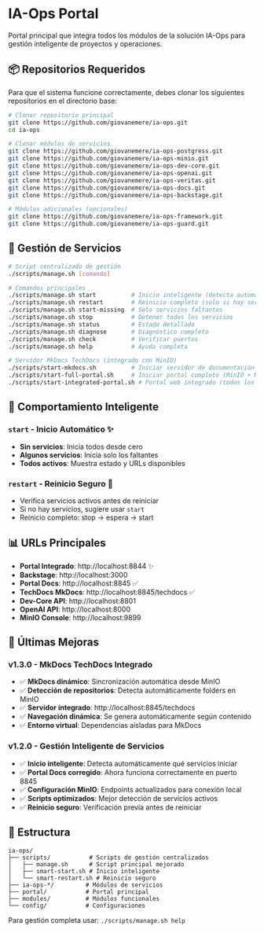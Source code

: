 # IA-Ops Portal

Portal principal que integra todos los módulos de la solución IA-Ops para gestión inteligente de proyectos y operaciones.

## 📦 Repositorios Requeridos

Para que el sistema funcione correctamente, debes clonar los siguientes repositorios en el directorio base:

```bash
# Clonar repositorio principal
git clone https://github.com/giovanemere/ia-ops.git
cd ia-ops

# Clonar módulos de servicios
git clone https://github.com/giovanemere/ia-ops-postgress.git
git clone https://github.com/giovanemere/ia-ops-minio.git
git clone https://github.com/giovanemere/ia-ops-dev-core.git
git clone https://github.com/giovanemere/ia-ops-openai.git
git clone https://github.com/giovanemere/ia-ops-veritas.git
git clone https://github.com/giovanemere/ia-ops-docs.git
git clone https://github.com/giovanemere/ia-ops-backstage.git

# Módulos adicionales (opcionales)
git clone https://github.com/giovanemere/ia-ops-framework.git
git clone https://github.com/giovanemere/ia-ops-guard.git
```

## 🚀 Gestión de Servicios

```bash
# Script centralizado de gestión
./scripts/manage.sh [comando]

# Comandos principales
./scripts/manage.sh start          # Inicio inteligente (detecta automáticamente)
./scripts/manage.sh restart        # Reinicio completo (solo si hay servicios activos)
./scripts/manage.sh start-missing  # Solo servicios faltantes
./scripts/manage.sh stop           # Detener todos los servicios
./scripts/manage.sh status         # Estado detallado
./scripts/manage.sh diagnose       # Diagnóstico completo
./scripts/manage.sh check          # Verificar puertos
./scripts/manage.sh help           # Ayuda completa

# Servidor MkDocs TechDocs (integrado con MinIO)
./scripts/start-mkdocs.sh          # Iniciar servidor de documentación
./scripts/start-full-portal.sh     # Iniciar portal completo (MinIO + MkDocs + Backstage)
./scripts/start-integrated-portal.sh # Portal web integrado (todos los servicios en una interfaz)
```

## 🧠 Comportamiento Inteligente

### `start` - Inicio Automático ✨
- **Sin servicios**: Inicia todos desde cero
- **Algunos servicios**: Inicia solo los faltantes  
- **Todos activos**: Muestra estado y URLs disponibles

### `restart` - Reinicio Seguro 🔄
- Verifica servicios activos antes de reiniciar
- Si no hay servicios, sugiere usar `start`
- Reinicio completo: stop → espera → start

## 📊 URLs Principales

- **Portal Integrado**: http://localhost:8844 ✨
- **Backstage**: http://localhost:3000
- **Portal Docs**: http://localhost:8845 ✅
- **TechDocs MkDocs**: http://localhost:8845/techdocs ✅ 
- **Dev-Core API**: http://localhost:8801
- **OpenAI API**: http://localhost:8000
- **MinIO Console**: http://localhost:9899

## 🔧 Últimas Mejoras

### v1.3.0 - MkDocs TechDocs Integrado
- ✅ **MkDocs dinámico**: Sincronización automática desde MinIO
- ✅ **Detección de repositorios**: Detecta automáticamente folders en MinIO
- ✅ **Servidor integrado**: http://localhost:8845/techdocs
- ✅ **Navegación dinámica**: Se genera automáticamente según contenido
- ✅ **Entorno virtual**: Dependencias aisladas para MkDocs

### v1.2.0 - Gestión Inteligente de Servicios
- ✅ **Inicio inteligente**: Detecta automáticamente qué servicios iniciar
- ✅ **Portal Docs corregido**: Ahora funciona correctamente en puerto 8845
- ✅ **Configuración MinIO**: Endpoints actualizados para conexión local
- ✅ **Scripts optimizados**: Mejor detección de servicios activos
- ✅ **Reinicio seguro**: Verificación previa antes de reiniciar

## 📁 Estructura

```
ia-ops/
├── scripts/           # Scripts de gestión centralizados
│   ├── manage.sh      # Script principal mejorado
│   ├── smart-start.sh # Inicio inteligente
│   └── smart-restart.sh # Reinicio seguro
├── ia-ops-*/         # Módulos de servicios
├── portal/           # Portal principal
├── modules/          # Módulos funcionales
└── config/           # Configuraciones
```

Para gestión completa usar: `./scripts/manage.sh help`
